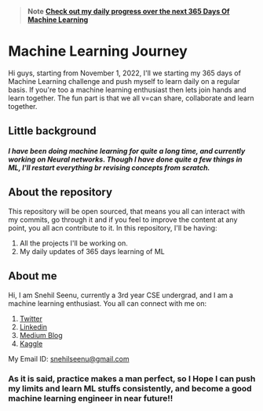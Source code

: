 > **Note** **[Check out my daily progress over the next 365 Days Of Machine Learning](https://github.com/seenusnehil/Machine-Learning-Journey/blob/master/twitter_update.md)**

# Machine Learning Journey
Hi guys, starting from November 1, 2022, I'll we starting my 365 days of Machine Learning challenge and push myself to learn daily on a regular basis.
If you're too a machine learning enthusiast then lets join hands and learn together. The fun part is that we all v=can share, collaborate and learn together.

## Little background
##### I have been doing machine learning for quite a long time, and currently working on Neural networks. Though I have done quite a few things in ML, I'll restart everything br revising concepts from scratch.

## About the repository
This repository will be open sourced, that means you all can interact with my commits, go through it and if you feel to improve the content at any point, you all acn contribute to it.
 In this repository, I'll be having:
1. All the projects I'll be working on.
2. My daily updates of 365 days learning of ML
 
## About me
Hi, I am Snehil Seenu, currently a 3rd year CSE undergrad, and I am a machine learning enthusiast.
You all can connect with me on:
1. [Twitter](https://twitter.com/SnehilSeenu)
2. [Linkedin](https://www.linkedin.com/in/snehilseenu/)
3. [Medium Blog](https://medium.com/@snehilseenu)
4. [Kaggle](https://www.kaggle.com/snehilseenu)

My Email ID: snehilseenu@gmail.com


### As it is said, practice makes a man perfect, so I Hope I can push my limits and learn ML stuffs consistently, and become a good machine learning engineer in near future!!


